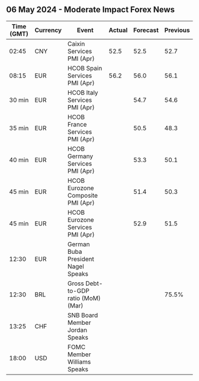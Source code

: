 ## 06 May 2024 - Moderate Impact Forex News

| Time (GMT) | Currency | Event | Actual | Forecast | Previous |
|------|----------|-------|--------|----------|----------|
| 02:45 | CNY | Caixin Services PMI (Apr) | 52.5 | 52.5 | 52.7 |
| 08:15 | EUR | HCOB Spain Services PMI (Apr) | 56.2 | 56.0 | 56.1 |
| 30 min | EUR | HCOB Italy Services PMI (Apr) |  | 54.7 | 54.6 |
| 35 min | EUR | HCOB France Services PMI (Apr) |  | 50.5 | 48.3 |
| 40 min | EUR | HCOB Germany Services PMI (Apr) |  | 53.3 | 50.1 |
| 45 min | EUR | HCOB Eurozone Composite PMI (Apr) |  | 51.4 | 50.3 |
| 45 min | EUR | HCOB Eurozone Services PMI (Apr) |  | 52.9 | 51.5 |
| 12:30 | EUR | German Buba President Nagel Speaks |  |  |  |
| 12:30 | BRL | Gross Debt-to-GDP ratio (MoM) (Mar) |  |  | 75.5% |
| 13:25 | CHF | SNB Board Member Jordan Speaks |  |  |  |
| 18:00 | USD | FOMC Member Williams Speaks |  |  |  |
